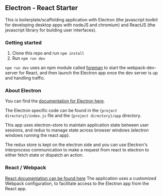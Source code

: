 ## Electron - React Starter
This is boilerplate/scaffolding application with Electron (the javascript toolkit for developing desktop apps with nodeJS and chromium) and ReactJS (the javascript library for building user interfaces).

### Getting started
1. Clone this repo and run `npm install`
2. Run `npm run dev`

`npm run dev` uses an npm module called [foreman](https://www.npmjs.com/package/foreman) to start the webpack-dev-server for React, and then launch the Electron app once the dev server is up and handling traffic.

### About Electron
You can find the [documentation for Electron here](https://electronjs.org/docs).    

The Electron specific code can be found in the `{project directory}/index.js` file and the `{project directory}/app` directory.

This app uses electron-store to maintain application state between user sessions, and redux to manage state across browser windows (electron windows running the react app).

The redux store is kept on the electron side and you can use Electron's interprocess communication to make a request from react to electron to either fetch state or dispatch an action.

### React / Webpack
[React documentation can be found here](https://reactjs.org/)
The application uses a customized Webpack configuration, to facilitate access to the Electron app from the React app.
